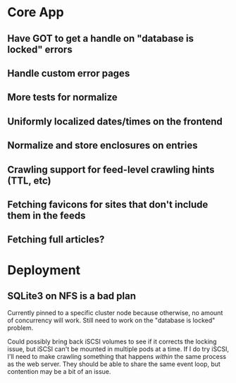 # Core App

## Have GOT to get a handle on "database is locked" errors

## Handle custom error pages

## More tests for normalize

## Uniformly localized dates/times on the frontend

## Normalize and store enclosures on entries

## Crawling support for feed-level crawling hints (TTL, etc)

## Fetching favicons for sites that don't include them in the feeds

## Fetching full articles?

# Deployment

## SQLite3 on NFS is a bad plan

Currently pinned to a specific cluster node because otherwise, no amount of
concurrency will work.  Still need to work on the "database is locked" problem.

Could possibly bring back iSCSI volumes to see if it corrects the locking issue,
but iSCSI can't be mounted in multiple pods at a time.  If I do try iSCSI, I'll
need to make crawling something that happens _within_ the same process as the
web server.  They should be able to share the same event loop, but contention
may be a bit of an issue.
